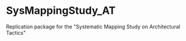 # SysMappingStudy_AT
Replication package for the "Systematic Mapping Study on Architectural Tactics"
